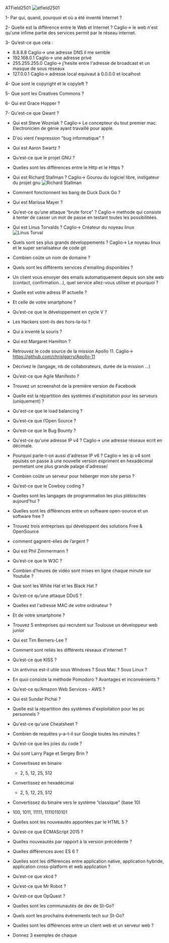 ATField2501
![atfield2501](http://atfield2501.free.fr/atfield2501.jpg)


1- Par qui, quand, pourquoi et où a été inventé Internet ?

2- Quelle est la différence entre le Web et Internet ?
  Caglio-> le web n'est qu'une infime partie des services permit par le réseau internet.

3- Qu’est-ce que cela :
  - 8.8.8.8          Caglio-> une adresse DNS il me semble
  - 192.168.0.1      Caglio-> une adresse privé
  - 255.255.255.0    Caglio-> j'hesite entre l'adresse de broadcast et un masque de sous réseaux
  - 127.0.0.1        Caglio-> adresse local equivaut à 0.0.0.0 et localhost

4- Que sont le copyright et le copyleft ?

5- Que sont les Creatives Commons ?

6- Qui est Grace Hopper ?

7- Qu'est-ce que Qwant ?

- Qui est Steve Wozniak ?
  Caglio-> Le concepteur du tout premier mac. Electronicien de génie ayant travaillé pour apple.

- D'où vient l'expression "bug informatique" 
?
- Qui est Aaron Swartz ?

- Qu’est-ce que le projet GNU ?

- Quelles sont les différences entre le Http et le Https ?

- Qui est Richard Stallman ?
  Caglio-> 
  Gourou du logiciel libre, instigateur du projet gnu
![Richard Stallman](https://fr.wikipedia.org/wiki/Richard_Stallman#/media/File:Richard_Stallman_-_F%C3%AAte_de_l%27Humanit%C3%A9_2014_-_010.jpg)

- Comment fonctionnent les bang de Duck Duck Go ?

- Qui est Marissa Mayer ?

- Qu’est-ce qu’une attaque “brute force” ?
  Caglio-> methode qui consiste à tenter de casser un mot de passe en testant toutes les possibilitées.

- Qui est Linus Torvalds ?
  Caglio-> 
  Créateur du noyeau linux
![Linus Torval](https://avatars1.githubusercontent.com/u/1024025?s=400&v=4)

- Quels sont ses plus grands développements ?
  Caglio->
  Le noyeau linux et le super serialisateur de code git

- Combien coûte un nom de domaine ?
- Quels sont les différents services d'emailing disponibles ?
- Un client vous envoyer des emails automatiquement depuis son site web (contact, confirmation...), quel service allez-vous utiliser et pourquoi ?
- Quelle est votre adress IP actuelle ?
- Et celle de votre smartphone ?
- Qu’est-ce que le développement en cycle V ?
- Les Hackers sont-ils des hors-la-loi ?
- Qui a inventé la souris ?
- Qui est Margaret Hamilton ?

- Retrouvez le code source de la mission Apollo 11.
  Caglio->    https://github.com/chrislgarry/Apollo-11

- Décrivez le (langage, nb de collaborateurs, durée de la mission ...)
- Qu’est-ce que Agile Manifesto ?
- Trouvez un screenshot de la première version de Facebook
- Quelle est la répartition des systèmes d'exploitation pour les serveurs (uniquement) ?
- Qu'est-ce que le load balancing ?
- Qu’est-ce que l’Open Source ?
- Qu’est-ce que le Bug Bounty ?

- Qu'est-ce qu'une adresse IP v4 ?
  Caglio-> une adresse réseaux ecrit en décimale.

- Pourquoi parle-t-on aussi d'adresse IP v6 ?
  Caglio-> les ip v4 sont epuisés on passe à une nouvelle version expriment en hexadécimal permetant une plus grande palage d'adresse/

- Combien coûte un serveur pour héberger mon site perso ?
- Qu’est-ce que le Cowboy coding ?
- Quelles sont les langages de programmation les plus plébiscités aujourd'hui ?
- Quelles sont les différences entre un software open-source et un software free ?
- Trouvez trois entreprises qui développent des solutions Free & OpenSource
- comment gagnent-elles de l’argent ?
- Qui est Phil Zimmermann ?
- Qu’est-ce que le W3C ?
- Combien d’heures de vidéo sont mises en ligne chaque minute sur Youtube ?
- Que sont les White Hat et les Black Hat ?
- Qu’est-ce qu’une attaque DDoS ?
- Quelles est l'adresse MAC de votre ordinateur ?
- Et de votre smartphone ?
- Trouvez 5 entreprises qui recrutent sur Toulouse un développeur web junior
- Qui est Tim Berners-Lee ?
- Comment sont reliés les différents réseaux d'internet ?
- Qu’est-ce que KISS ?
- Un antivirus est-il utile sous Windows ? Sous Mac ? Sous Linux ?
- En quoi consiste la méthode Pomodoro ? Avantages et inconvénients ?
- Qu’est-ce qu’Amazon Web Services - AWS ?
- Qui est Sundar Pichai ?
- Quelle est la répartition des systèmes d'exploitation pour les pc personnels ?
- Qu'est-ce qu'une Cheatsheet ?
- Combien de requêtes y-a-t-il sur Google toutes les minutes ?
- Qu’est-ce que les joies du code ?
- Qui sont Larry Page et Sergey Brin ?
- Convertissez en binaire
  - 2, 5, 12, 25, 512
- Convertissez en hexadécimal
  - 2, 5, 12, 25, 512
- Convertissez du binaire vers le système “classique” (base 10)
- 100, 1011, 11111, 11110110101
- Quelles sont les nouveautés apportées par le HTML 5 ?
- Qu’est-ce que ECMAScript 2015 ?
- Quelles nouveautés par rapport à la version précédente ?
- Quelles différences avec ES 6 ?
- Quelles sont les différences entre application native, application hybride, application cross-platform et web application ?
- Qu’est-ce que xkcd ?
- Qu’est-ce que Mr Robot ?
- Qu’est-ce que OpQuast ?
- Quelles sont les communautés de dev de St-Go?
- Quels sont les prochains événements tech sur St-Go?
- Quelles sont les différences entre un client web et un serveur web ?
- Donnez 3 exemples de chaque



